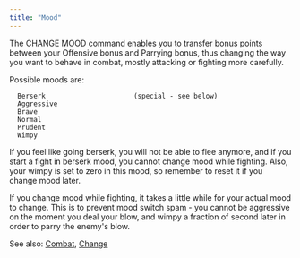 ```yaml
---
title: "Mood"
---
```


The CHANGE MOOD command enables you to transfer bonus points between
your Offensive bonus and Parrying bonus, thus changing the way you want
to behave in combat, mostly attacking or fighting more carefully.

Possible moods are:

      Berserk                      (special - see below)
      Aggressive
      Brave
      Normal
      Prudent
      Wimpy

If you feel like going berserk, you will not be able to flee anymore,
and if you start a fight in berserk mood, you cannot change mood while
fighting. Also, your wimpy is set to zero in this mood, so remember to
reset it if you change mood later.

If you change mood while fighting, it takes a little while for your
actual mood to change. This is to prevent mood switch spam - you cannot
be aggressive on the moment you deal your blow, and wimpy a fraction of
second later in order to parry the enemy's blow.

See also: [Combat](Combat "wikilink"), [Change](Change "wikilink")